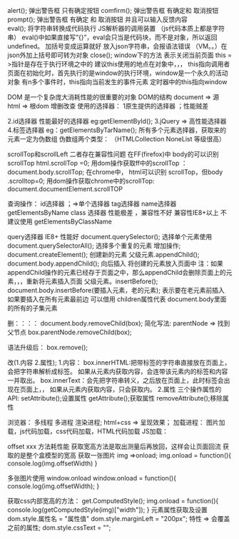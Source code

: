 alert();  弹出警告框  只有确定按钮
comfirm(); 弹出警告框   有确定和 取消按钮
prompt(); 弹出警告框    有确定 和 取消按钮   并且可以输入反馈内容  
eval(); 将字符串转换成代码执行     JS解析器的调用装置  （js代码本质上都是字符串）   eval()中如果直接写“{}”，eval会只当是代码块，而不是对象，所以返回undefined。 加括号变成运算就好
放入json字符串，会报语法错误  （VM。。）在json外加上括号即可转为对象
close(); window下的方法  表示关闭当前页面
this = >指针是存在于执行环境之中的
建议this使用的地点在对象中，，，
this指向调用者
页面在初始化时，首先执行的是window的执行环境，window是一个永久的活动对象
有n多个事件时，this指向当前发生的事件元素
定时器中的this指向window

DOM  是一个复杂庞大消耗性能的很重要的对象
DOM的结构   document =>  源
html =>  根dom
增删改查 使用的选择器：
1原生提供的选择器 ；性能贼差

2.id选择器 性能最好的选择器
eg:getElementById();
3.jQuery => 高性能选择器
4.标签选择器 
eg：getElementsByTarName();
所有多个元素选择器，获取来的元素一定为伪数组
伪数组两个类型：
（HTMLCollection     NoneList  等级很高）

scrollTop和scrollLeft
二者存在兼容性问题
在FF(firefox)中 body的可以识别scrollTop  html.scrollTop =0;
用dom操作获取ff中的scrollTop  ：document.body.scrollTop;
在chrome中， html可以识别 scrollTop，但body .scrolltop=0;
用dom操作获取chrome中的scrollTop: document.documentElement.scrollTOP


查询操作：
id选择器  ；=>单个选择器
tag选择器
name选择器getElementsByName
class 选择器  性能极差 ，兼容性不好  兼容性IE8+以上   不建议使用  getElementsByClassName

query选择器    IE8+    性能好
document.querySelector();  选择单个元素使用
document.querySelectorAll(); 选择多个重复的元素
增加操作;
document.createElement(); 创建新的元素
父级元素.appendChild();
document.body.appendChild(); 向后插入
将创建的元素放入页面中
注：如果appendChild操作的元素已经存于页面之中，那么appendChild会删除页面上的元素，，，重新将元素插入页面
父级元素。insertBefore();
document.body.insertBefore(要插入元素，老的元素);  表示要在老元素前插入
如果要插入在所有元素最前边   可以借用
children属性代表  document.body里面的所有的子集元素

删：：：：
document.body.removeChild(box);
简化写法:
parentNode => 找到父节点
box.parentNode.removeChild(box);

语法升级后：
box.remove();

改(1.内容  2.属性);
1.内容：
box.innerHTML:把带标签的字符串直接放在页面上，会把字符串解析成标签。 如果从元素内获取内容，会连带该元素内的标签和内容一并取出。
box.innerText：会先把字符串转义，之后放在页面上，此时标签会出现在页面上，， 如果从元素内获取内容，只会获取内。
2.属性
三个操作属性的API: setAttribute();设置属性 getAttribute();获取属性 removeAttribute();移除属性
  

浏览器： 多线程  多进程
渲染进程;  html+css => 呈现效果；
加载进程： 图片加载，js代码加载，css代码加载，HTML代码加载
JS加载：

offset xxx   方法耗性能  获取宽高方法是取出测量后再放回，这样会让页面回流   获取的是整个盒模型的宽高
获取一张图片 img =>onload;
 img.onload = function(){
   console.log(img.offsetWidth)
 }

 多张图片使用 window.onload
 window.onload = function(){
       console.log(img.offsetWidth);
 }

获取css内部宽高的方法：
get.ComputedStyle();
img.onload = function(){
    console.log(getComputedStyle(img)["width"]);
}
 元素属性获取及设置
 dom.style.属性名 = "属性值"
 dom.style.marginLeft = "200px";
 特性 => 会覆盖之前的属性;
 dom.style.cssText = "";